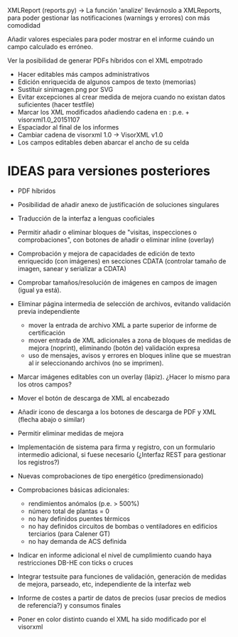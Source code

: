 XMLReport (reports.py) -> La función 'analize' llevárnoslo a XMLReports, para poder gestionar las notificaciones
(warnings y errores) con más comodidad

Añadir valores especiales para poder mostrar en el informe cuándo un campo calculado es erróneo.

Ver la posibilidad de generar PDFs híbridos con el XML empotrado

- Hacer editables más campos administrativos
- Edición enriquecida de algunos campos de texto (memorias)
- Sustituir sinimagen.png por SVG
- Evitar excepciones al crear medida de mejora cuando no existan datos suficientes (hacer testfile)
- Marcar los XML modificados añadiendo cadena en <Procedimiento>: p.e. + visorxml1.0_20151107
- Espaciador al final de los informes
- Cambiar cadena de visorxml 1.0 -> VisorXML v1.0
- Los campos editables deben abarcar el ancho de su celda

IDEAS para versiones posteriores
================================

- PDF híbridos
- Posibilidad de añadir anexo de justificación de soluciones singulares
- Traducción de la interfaz a lenguas cooficiales
- Permitir añadir o eliminar bloques de "visitas, inspecciones o comprobaciones", con botones de añadir o eliminar inline (overlay)
- Comprobación y mejora de capacidades de edición de texto enriquecido (con imágenes) en secciones CDATA (controlar tamaño de imagen, sanear y serializar a CDATA)
- Comprobar tamaños/resolución de imágenes en campos de imagen (igual ya está).

- Eliminar página intermedia de selección de archivos, evitando validación previa independiente
    - mover la entrada de archivo XML a parte superior de informe de certificación
    - mover entrada de XML adicionales a zona de bloques de medidas de mejora (noprint), eliminando (botón de) validación expresa
    - uso de mensajes, avisos y errores en bloques inline que se muestran al ir seleccionando archivos (no se imprimen).
- Marcar imágenes editables con un overlay (lápiz). ¿Hacer lo mismo para los otros campos?
- Mover el botón de descarga de XML al encabezado
- Añadir icono de descarga a los botones de descarga de PDF y XML (flecha abajo o similar)
- Permitir eliminar medidas de mejora

- Implementación de sistema para firma y registro, con un formulario intermedio adicional, si fuese necesario (¿Interfaz REST para gestionar los registros?)
- Nuevas comprobaciones de tipo energético (predimensionado)
- Comprobaciones básicas adicionales:
    - rendimientos anómalos (p.e. > 500%)
    - número total de plantas = 0
    - no hay definidos puentes térmicos
    - no hay definidos circuitos de bombas o ventiladores en edificios terciarios (para Calener GT)
    - no hay demanda de ACS definida
- Indicar en informe adicional el nivel de cumplimiento cuando haya restricciones DB-HE con ticks o cruces
- Integrar testsuite para funciones de validación, generación de medidas de mejora, parseado, etc, independiente de la interfaz web
- Informe de costes a partir de datos de precios (usar precios de medios de referencia?) y consumos finales
- Poner en color distinto cuando el XML ha sido modificado por el visorxml

